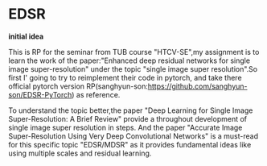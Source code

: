 # EDSR
**initial idea**

This is RP for the seminar from TUB course "HTCV-SE",my assignment is to learn the work of the paper:"Enhanced deep residual networks for single image super-resolution" under the topic "single image super resolution".So first I' going to try to reimplement their code in pytorch, and take there official pytorch version RP(sanghyun-son:https://github.com/sanghyun-son/EDSR-PyTorch) as reference.

To understand the topic better,the paper "Deep Learning for Single Image Super-Resolution: A Brief Review" provide a throughout development of single image super resolution in steps. And the paper "Accurate Image Super-Resolution Using Very Deep Convolutional Networks" is a must-read for this specific topic "EDSR/MDSR" as it provides fundamental ideas like using multiple scales and residual learning.
